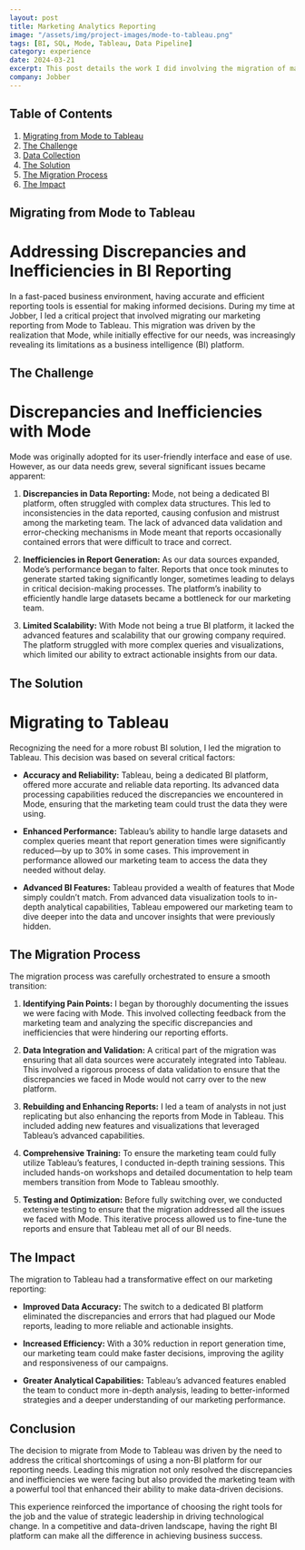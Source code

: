 ```yaml
---
layout: post
title: Marketing Analytics Reporting
image: "/assets/img/project-images/mode-to-tableau.png"
tags: [BI, SQL, Mode, Tableau, Data Pipeline]
category: experience
date: 2024-03-21
excerpt: This post details the work I did involving the migration of marketing analytics reporting from Mode to Tableau
company: Jobber
---
```


## Table of Contents
1. [Migrating from Mode to Tableau](#migrating-from-mode-to-tableau)
2. [The Challenge](#the-challenge)
3. [Data Collection](#data-collection)
5. [The Solution](#the-solution)
6. [The Migration Process](#the-migration-process)
7. [The Impact](#the-impact)


## Migrating from Mode to Tableau
# Addressing Discrepancies and Inefficiencies in BI Reporting

In a fast-paced business environment, having accurate and efficient reporting tools is essential for making informed decisions. During my time at Jobber, I led a critical project that involved migrating our marketing reporting from Mode to Tableau. This migration was driven by the realization that Mode, while initially effective for our needs, was increasingly revealing its limitations as a business intelligence (BI) platform.

## The Challenge
# Discrepancies and Inefficiencies with Mode

Mode was originally adopted for its user-friendly interface and ease of use. However, as our data needs grew, several significant issues became apparent:

1. **Discrepancies in Data Reporting:** Mode, not being a dedicated BI platform, often struggled with complex data structures. This led to inconsistencies in the data reported, causing confusion and mistrust among the marketing team. The lack of advanced data validation and error-checking mechanisms in Mode meant that reports occasionally contained errors that were difficult to trace and correct.

2. **Inefficiencies in Report Generation:** As our data sources expanded, Mode’s performance began to falter. Reports that once took minutes to generate started taking significantly longer, sometimes leading to delays in critical decision-making processes. The platform’s inability to efficiently handle large datasets became a bottleneck for our marketing team.

3. **Limited Scalability:** With Mode not being a true BI platform, it lacked the advanced features and scalability that our growing company required. The platform struggled with more complex queries and visualizations, which limited our ability to extract actionable insights from our data.

## The Solution
# Migrating to Tableau

Recognizing the need for a more robust BI solution, I led the migration to Tableau. This decision was based on several critical factors:

- **Accuracy and Reliability:** Tableau, being a dedicated BI platform, offered more accurate and reliable data reporting. Its advanced data processing capabilities reduced the discrepancies we encountered in Mode, ensuring that the marketing team could trust the data they were using.

- **Enhanced Performance:** Tableau’s ability to handle large datasets and complex queries meant that report generation times were significantly reduced—by up to 30% in some cases. This improvement in performance allowed our marketing team to access the data they needed without delay.

- **Advanced BI Features:** Tableau provided a wealth of features that Mode simply couldn’t match. From advanced data visualization tools to in-depth analytical capabilities, Tableau empowered our marketing team to dive deeper into the data and uncover insights that were previously hidden.

## The Migration Process

The migration process was carefully orchestrated to ensure a smooth transition:

1. **Identifying Pain Points:** I began by thoroughly documenting the issues we were facing with Mode. This involved collecting feedback from the marketing team and analyzing the specific discrepancies and inefficiencies that were hindering our reporting efforts.

2. **Data Integration and Validation:** A critical part of the migration was ensuring that all data sources were accurately integrated into Tableau. This involved a rigorous process of data validation to ensure that the discrepancies we faced in Mode would not carry over to the new platform.

3. **Rebuilding and Enhancing Reports:** I led a team of analysts in not just replicating but also enhancing the reports from Mode in Tableau. This included adding new features and visualizations that leveraged Tableau’s advanced capabilities.

4. **Comprehensive Training:** To ensure the marketing team could fully utilize Tableau’s features, I conducted in-depth training sessions. This included hands-on workshops and detailed documentation to help team members transition from Mode to Tableau smoothly.

5. **Testing and Optimization:** Before fully switching over, we conducted extensive testing to ensure that the migration addressed all the issues we faced with Mode. This iterative process allowed us to fine-tune the reports and ensure that Tableau met all of our BI needs.

## The Impact

The migration to Tableau had a transformative effect on our marketing reporting:

- **Improved Data Accuracy:** The switch to a dedicated BI platform eliminated the discrepancies and errors that had plagued our Mode reports, leading to more reliable and actionable insights.

- **Increased Efficiency:** With a 30% reduction in report generation time, our marketing team could make faster decisions, improving the agility and responsiveness of our campaigns.

- **Greater Analytical Capabilities:** Tableau’s advanced features enabled the team to conduct more in-depth analysis, leading to better-informed strategies and a deeper understanding of our marketing performance.

## Conclusion

The decision to migrate from Mode to Tableau was driven by the need to address the critical shortcomings of using a non-BI platform for our reporting needs. Leading this migration not only resolved the discrepancies and inefficiencies we were facing but also provided the marketing team with a powerful tool that enhanced their ability to make data-driven decisions.

This experience reinforced the importance of choosing the right tools for the job and the value of strategic leadership in driving technological change. In a competitive and data-driven landscape, having the right BI platform can make all the difference in achieving business success.
